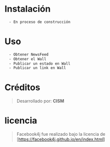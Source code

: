 # Instalación
```sh
  - En proceso de construcción
```

# Uso
```sh
  - Obtener NewsFeed
  - Obtener el Wall
  - Publicar un estado en Wall
  - Publicar un link en Wall
```
# Créditos
> Desarrollado por:
> **CISM**
# licencia
> Facebook4j fue realizado bajo la
> licencia de
> [https://facebook4j.github.io/en/index.html]
